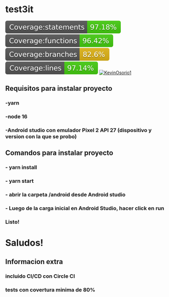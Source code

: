 # test3it


![Alt text](./badges/badge-statements.svg)
![Alt text](./badges/badge-functions.svg)
![Alt text](./badges/badge-branches.svg)
![Alt text](./badges/badge-lines.svg)
[![KevinOsorio1](https://circleci.com/gh/kevinOsorio1/test3it.svg?style=svg)](https://app.circleci.com/pipelines/github/kevinOsorio1/test3it?branch=master&filter=all&status=none&status=success)

## Requisitos para instalar proyecto

### -yarn
### -node 16
### -Android studio con emulador Pixel 2 API 27 (dispositivo y version con la que se probo) 
## Comandos para instalar proyecto

### - yarn install
### - yarn start
### - abrir la carpeta /android desde Android studio
### - Luego de la carga inicial en Android Studio, hacer click en run 

### Listo!

# Saludos!

## Informacion extra

### incluido CI/CD con Circle CI
### tests con covertura minima de 80%
